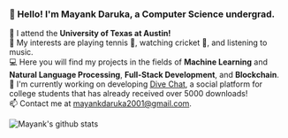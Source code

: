 ### 👋 Hello! I'm Mayank Daruka, a Computer Science undergrad.
:blue_book: I attend the **University of Texas at Austin!** <br/>
:musical_note: My interests are playing tennis :tennis:, watching cricket :cricket_game:, and listening to music. <br/>
:computer: Here you will find my projects in the fields of **Machine Learning** and **Natural Language Processing**, **Full-Stack Development**, and **Blockchain**. <br/>
:iphone: I'm currently working on developing [Dive Chat](https://dive.chat/), a social platform for college students that has already received over 5000 downloads! <br/>
📫 Contact me at mayankdaruka2001@gmail.com. <br/>

<!--
**mayankdaruka/mayankdaruka** is a ✨ _special_ ✨ repository because its `README.md` (this file) appears on your GitHub profile.

Here are some ideas to get you started:

- 🔭 I’m currently working on ...
- 🌱 I’m currently learning ...
- 👯 I’m looking to collaborate on ...
- 🤔 I’m looking for help with ...
- 💬 Ask me about ...
- 📫 How to reach me: ...
- 😄 Pronouns: ...
- ⚡ Fun fact: ...
-->

![Mayank's github stats](https://github-readme-stats.vercel.app/api?username=mayankdaruka&count_private=true)
